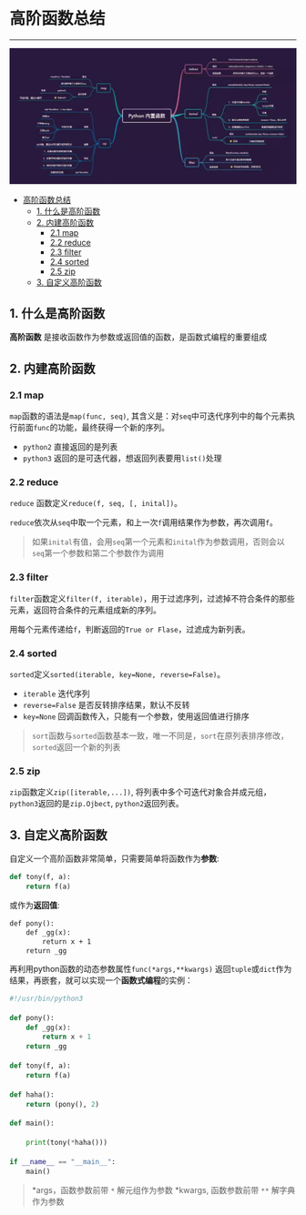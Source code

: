 # 高阶函数总结

----

![高阶函数](../assets/p_20210117125714.jpg)

- [高阶函数总结](#高阶函数总结)
  - [1. 什么是高阶函数](#1-什么是高阶函数)
  - [2. 内建高阶函数](#2-内建高阶函数)
    - [2.1 map](#21-map)
    - [2.2 reduce](#22-reduce)
    - [2.3 filter](#23-filter)
    - [2.4 sorted](#24-sorted)
    - [2.5 zip](#25-zip)
  - [3. 自定义高阶函数](#3-自定义高阶函数)

## 1. 什么是高阶函数

**高阶函数** 是接收函数作为参数或返回值的函数，是函数式编程的重要组成

## 2. 内建高阶函数

### 2.1 map

`map`函数的语法是`map(func, seq)`, 其含义是：对`seq`中可迭代序列中的每个元素执行前面`func`的功能，最终获得一个新的序列。

* `python2` 直接返回的是列表
* `python3` 返回的是可迭代器，想返回列表要用`list()`处理

### 2.2 reduce

`reduce` 函数定义`reduce(f, seq, [, inital])`。

`reduce`依次从`seq`中取一个元素，和上一次`f`调用结果作为参数，再次调用`f`。

> 如果`inital`有值，会用`seq`第一个元素和`inital`作为参数调用，否则会以`seq`第一个参数和第二个参数作为调用

### 2.3 filter

`filter`函数定义`filter(f, iterable)`，用于过滤序列，过滤掉不符合条件的那些元素，返回符合条件的元素组成新的序列。

用每个元素传递给`f`，判断返回的`True or Flase`，过滤成为新列表。

### 2.4 sorted

`sorted`定义`sorted(iterable, key=None, reverse=False)`。

* `iterable` 迭代序列
* `reverse=False` 是否反转排序结果，默认不反转
* `key=None` 回调函数传入，只能有一个参数，使用返回值进行排序

> `sort`函数与`sorted`函数基本一致，唯一不同是，`sort`在原列表排序修改，`sorted`返回一个新的列表

### 2.5 zip

`zip`函数定义`zip([iterable,...])`, 将列表中多个可迭代对象合并成元组，`python3`返回的是`zip.Ojbect`, `python2`返回列表。

## 3. 自定义高阶函数

自定义一个高阶函数非常简单，只需要简单将函数作为**参数**:

```python
def tony(f, a):
    return f(a)
```

或作为**返回值**:

```
def pony():
    def _gg(x):
        return x + 1
    return _gg
```

再利用python函数的动态参数属性`func(*args,**kwargs)` 返回`tuple`或`dict`作为结果，再嵌套，就可以实现一个**函数式编程**的实例：

```python
#!/usr/bin/python3

def pony():
    def _gg(x):
        return x + 1
    return _gg

def tony(f, a):
    return f(a)

def haha():
    return (pony(), 2)

def main():

    print(tony(*haha()))

if __name__ == "__main__":
    main()
```

> *args，函数参数前带 `*` 解元组作为参数
> *kwargs, 函数参数前带 `**` 解字典作为参数
